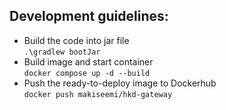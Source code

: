 ## Development guidelines:
* Build the code into jar file  
    `.\gradlew bootJar`
* Build image and start container  
    `docker compose up -d --build`
* Push the ready-to-deploy image to Dockerhub  
    `docker push makiseemi/hkd-gateway`
